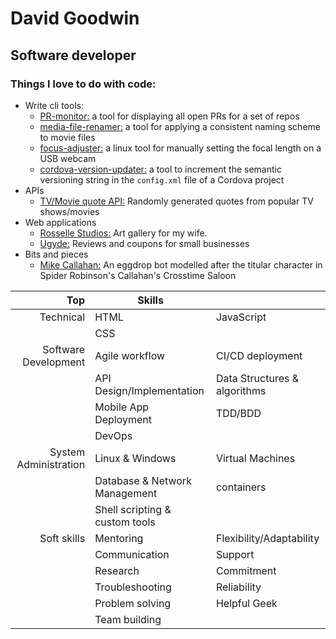 # David Goodwin
## Software developer

### Things I love to do with code:
- Write cli tools:
  - [PR-monitor:](https://github.com/goodwid/pr-monitor) a tool for displaying all open PRs for a set of repos
  - [media-file-renamer:](https://github.com/goodwid/media-file-renamer) a tool for applying a consistent naming scheme to movie files
  - [focus-adjuster:](https://github.com/goodwid/focus-adjuster) a linux tool for manually setting the focal length on a USB webcam
  - [cordova-version-updater:](https://github.com/goodwid/cordova-version-updater) a tool to increment the semantic versioning string in the `config.xml` file of a Cordova project
- APIs
  - [TV/Movie quote API:](https://github.com/goodwid/quotedb) Randomly generated quotes from popular TV shows/movies
- Web applications
  - [Rosselle Studios:](https://rossellestudios.com/) Art gallery for my wife.
  - [Ugyde:](https://ugyde.io) Reviews and coupons for small businesses
- Bits and pieces
  - [Mike Callahan:](https://github.com/goodwid/MikeCallahan) An eggdrop bot modelled after the titular character in Spider Robinson's Callahan's Crosstime Saloon

|                   Top 	| Skills                         	|                              	|
|----------------------:	|--------------------------------	|------------------------------	|
| Technical             	| HTML                           	|    JavaScript                          	|
|                       	| CSS                            	|                              	|
| Software Development  	| Agile workflow                 	| CI/CD deployment             	|
|                       	| API Design/Implementation      	| Data Structures & algorithms 	|
|                       	| Mobile App Deployment          	| TDD/BDD                      	|
|                       	| DevOps                         	|                              	|
| System Administration 	| Linux & Windows                	| Virtual Machines             	|
|                       	| Database & Network Management  	| containers                   	|
|                       	| Shell scripting & custom tools 	|                              	|
| Soft skills           	| Mentoring                      	| Flexibility/Adaptability     	|
|                       	| Communication                  	| Support                      	|
|                       	| Research                       	| Commitment                   	|
|                       	| Troubleshooting                	| Reliability                  	|
|                       	| Problem solving                	| Helpful Geek                 	|
|                       	| Team building                  	|                              	|
